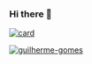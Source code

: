 ### Hi there 👋
[![card](https://github-readme-stats.vercel.app/api?username=guilherme-bravo&theme=default)](https://github.com/iuricode/)



[![guilherme-gomes](https://github-readme-stats.vercel.app/api/top-langs/?username=guilherme-bravo&hide=html&layout=compact&theme=default)](https://github.com/iuricode/)

<!--
**guilherme-bravo/guilherme-bravo** is a ✨ _special_ ✨ repository because its `README.md` (this file) appears on your GitHub profile.

Here are some ideas to get you started:

- 🔭 I’m currently working on ...
- 🌱 I’m currently learning ...
- 👯 I’m looking to collaborate on ...
- 🤔 I’m looking for help with ...
- 💬 Ask me about ...
- 📫 How to reach me: ...
- 😄 Pronouns: ...
- ⚡ Fun fact: ...
-->
